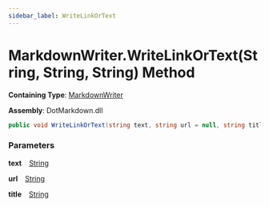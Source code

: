 ```yaml
---
sidebar_label: WriteLinkOrText
---
```


# MarkdownWriter\.WriteLinkOrText\(String, String, String\) Method

**Containing Type**: [MarkdownWriter](../index.md)

**Assembly**: DotMarkdown\.dll

```csharp
public void WriteLinkOrText(string text, string url = null, string title = null)
```

### Parameters

**text** &ensp; [String](https://docs.microsoft.com/en-us/dotnet/api/system.string)

**url** &ensp; [String](https://docs.microsoft.com/en-us/dotnet/api/system.string)

**title** &ensp; [String](https://docs.microsoft.com/en-us/dotnet/api/system.string)